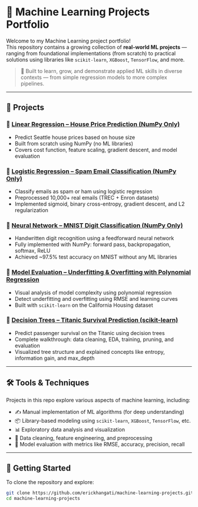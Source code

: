# 🤖 Machine Learning Projects Portfolio

Welcome to my Machine Learning project portfolio!  
This repository contains a growing collection of **real-world ML projects** — ranging from foundational implementations (from scratch) to practical solutions using libraries like `scikit-learn`, `XGBoost`, `TensorFlow`, and more.

> 🧠 Built to learn, grow, and demonstrate applied ML skills in diverse contexts — from simple regression models to more complex pipelines.

---

## 📁 Projects

### 🏡 [Linear Regression – House Price Prediction (NumPy Only)](./linear-regression/)
- Predict Seattle house prices based on house size
- Built from scratch using NumPy (no ML libraries)
- Covers cost function, feature scaling, gradient descent, and model evaluation

### 📧 [Logistic Regression – Spam Email Classification (NumPy Only)](./logistic-regression/)
- Classify emails as spam or ham using logistic regression
- Preprocessed 10,000+ real emails (TREC + Enron datasets)
- Implemented sigmoid, binary cross-entropy, gradient descent, and L2 regularization

### 🧠 [Neural Network – MNIST Digit Classification (NumPy Only)](./deep-learning/)
- Handwritten digit recognition using a feedforward neural network
- Fully implemented with NumPy: forward pass, backpropagation, softmax, ReLU
- Achieved ~97.5% test accuracy on MNIST without any ML libraries

### 🧪 [Model Evaluation – Underfitting & Overfitting with Polynomial Regression](./evaluation-and-model-tuning/)
- Visual analysis of model complexity using polynomial regression
- Detect underfitting and overfitting using RMSE and learning curves
- Built with `scikit-learn` on the California Housing dataset

### 🚢 [Decision Trees – Titanic Survival Prediction (scikit-learn)](./decision-trees/)
- Predict passenger survival on the Titanic using decision trees
- Complete walkthrough: data cleaning, EDA, training, pruning, and evaluation
- Visualized tree structure and explained concepts like entropy, information gain, and max_depth

---

## 🛠️ Tools & Techniques

Projects in this repo explore various aspects of machine learning, including:

- ✍️ Manual implementation of ML algorithms (for deep understanding)
- 📦 Library-based modeling using `scikit-learn`, `XGBoost`, `TensorFlow`, etc.
- 📊 Exploratory data analysis and visualization
- 🧹 Data cleaning, feature engineering, and preprocessing
- 🧪 Model evaluation with metrics like RMSE, accuracy, precision, recall

---

## 🚀 Getting Started

To clone the repository and explore:

```bash
git clone https://github.com/erickhangati/machine-learning-projects.git
cd machine-learning-projects
